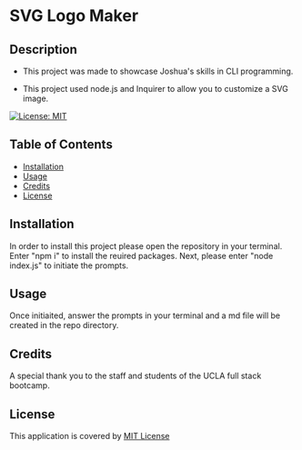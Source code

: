 # SVG Logo Maker

## Description

- This project was made to showcase Joshua's skills in CLI programming.

- This project used node.js and Inquirer to allow you to customize a SVG image.

[![License: MIT](https://img.shields.io/badge/License-MIT-yellow.svg)](https://opensource.org/licenses/MIT)

## Table of Contents 

- [Installation](#installation)
- [Usage](#usage)
- [Credits](#credits)
- [License](#license)

## Installation

 In order to install this project please open the repository in your terminal. Enter "npm i" to install the reuired packages. Next, please enter "node index.js" to initiate the prompts. 

## Usage

Once initiaited, answer the prompts in your terminal and a md file will be created in the repo directory.

## Credits

A special thank you to the staff and students of the UCLA full stack bootcamp.

## License

This application is covered by [MIT License](https://choosealicense.com/licenses/mit/)




